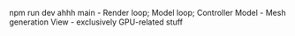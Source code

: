 npm run dev ahhh
main - Render loop; Model loop; Controller
Model - Mesh generation
View - exclusively GPU-related stuff
